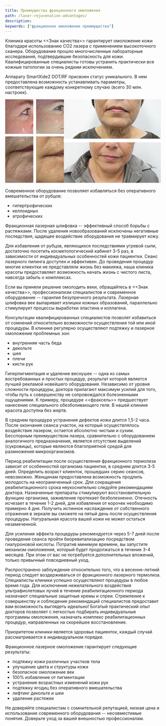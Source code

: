 ```yaml
---
title: Преимущества фракционного омоложения
path: /laser-rejuvenation-advantages/
description:
keywords: ["фракционное омоложение преимущества"]
---
```


Клиника красоты <<Знак качества>> гарантирует омоложение кожи благодаря
использованию СО2 лазера с применением высокоточного сканера.
Оборудование прошло многочисленные лабораторные исследования,
подтвердившие безопасность для кожи. Квалифицированные специалисты
готовы устранить практически все кожные патологии за очень редким
исключением.

Аппарату SmartXide2 DOT/RF присвоен статус уникального. В нем
предоставлена возможность устанавливать параметры, соответствующие
каждому конкретному случаю (всего 30 млн. настроек).

![](./dot-rejuvenation.jpg)

Современное оборудование позволяет избавляться без оперативного
вмешательства от рубцов:

* гипертрофических
* келлоидных
* атрофических

Фракционная лазерная шлифовка -- эффективный способ борьбы с растяжками.
После удаления новообразований исключены негативные последствия, щадящее
воздействие оборудования не травмирует кожу.

Для избавления от рубцов, являющихся последствиями угревой сыпи,
достаточно посетить косметологический кабинет 3-5 раз, в зависимости от
индивидуальных особенностей кожи пациентки. Сеанс лазерного пилинга
доступен и эффективен. До проведения процедур многие клиентки не
представляли жизнь без макияжа, наша клиника красоты предоставляет
возможность начать жизнь с чистого листа, навсегда забыть о комплексах.

Если вы приняли решение омолодить веки, обращайтесь в <<Знак качества>>,
профессионализм специалистов и современное оборудование -- гарантия
безупречного результата. Лазерная шлифовка век выпаривает излишки кожных
образований, параллельно стимулирует процессы выработки эластина и
коллагена.

Консультации квалифицированных специалистов позволят избавиться от
сомнений относительно возможности осуществления той или иной процедуры.
В клинике регулярно осуществляют подтяжку и лазерное омоложение
проблемных зон:

* внутренняя часть беда
* декольте
* шея
* плечи
* кисти рук

Гиперпигментация и удаление веснушек -- одна из самых востребованных и
простых процедур, результат которой является лучшей рекламой новейшего
оборудования. Независимо от уровня сложности процедуры, доктора
прилагают максимум усилий для того, чтобы путь к совершенству не
сопровождался болезненными ощущениями. К примеру, процедуре <<фраксель>>
предшествует нанесение специального обезболивающего геля. В нашей
клинике красота доступна без жертв.

В среднем процедура устранения дефектов кожи длится 1,5-2 часа. После
окончания сеанса участок, на который осуществлялось воздействие лазером,
остается абсолютно чистым и сухим. Бесспорным преимуществом лазера,
сравнительно с оборудованием аналогичного предназначения, является
отсутствие выделений (сукровицы), которые являются благоприятной средой
для размножения микроорганизмов.

Период реабилитации после осуществления фракционного термолиза зависит
от особенностей организма пациентки, в среднем длится 3-5 дней.
Определить возраст клиенток, прошедших серию сеансов, невозможно.
Женщинам предоставлена возможность продлить молодость на неограниченный
срок. Для сокращения реабилитационного срока неукоснительно следуйте
рекомендациям доктора. Назначенные препараты стимулируют
восстановительную функцию организма, заживление протекает безболезненно.
Отечность исчезает в течение 1-2 дней, для избавления от корочек
необходимо примерно 4 дня. Получить истинное наслаждение от собственного
отражения в зеркале вы сможете на пятый день после осуществления
процедуры. Натуральная красота вашей кожи не может остаться
незамеченной.

Для усиления эффекта процедуры рекомендуется через 5-7 дней после
проведения сеанса пройти биоревитализацию посредством гиалуроновой
кислоты. Потратив минимум времени, вы запустите механизм омоложения,
который будет продолжаться в течение 3-4 месяцев. При этом от вас не
потребуется дополнительных вложений, только привычный повседневный уход.

Распространено заблуждение относительно того, что в весенне-летний
период следует воздерживаться от фракционного лазерного термолиза.
Специалисты клиники успешно осуществляют процедуры в любое время года.
Для исключения нежелательного воздействия ультрафиолетовых лучей в
течение реабилитационного периода назначают специальные защитные кремы и
спреи. Стремление к совершенству и соблюдение рекомендаций специалистов
предоставит вам возможность выглядеть идеально! Богатый практический
опыт докторов позволяет с легкостью подбирать индивидуальные программы
омоложения, назначать комплекс реабилитационных процедур, направленных
на скорейшее восстановление.

Приоритетом клиники является здоровье пациенток, каждый случай
рассматривается в индивидуальном порядке.

Фракционное лазерное омоложение гарантирует следующие результаты:

* подтяжку кожи различных участков тела
* улучшение цвета и структуры кожи
* безопасное омоложение век
* 100% избавление от пигментации
* устранение возрастных изменений кожи рук
* подтяжку ягодиц без оперативного вмешательства
* лифтинг декольте и шеи
* удаление растяжек

Не доверяйте специалистам с сомнительной репутацией, низкая цена и
использование современного оборудования -- несовместимые понятия.
Доверьте уход за вашей внешностью профессионалам.


